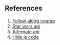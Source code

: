 ## References

1. [Follow along course](https://github.com/academind/react-complete-guide-code/tree/master)
2. [Star wars api](https://swapi.dev/)
3. [Alternate api](https://swapi.py4e.com/)
4. [Hide js code](https://academind.com/tutorials/hide-javascript-code)
